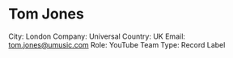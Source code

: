 # Tom Jones

City: London
Company: Universal
Country: UK
Email: tom.jones@umusic.com
Role: YouTube Team
Type: Record Label